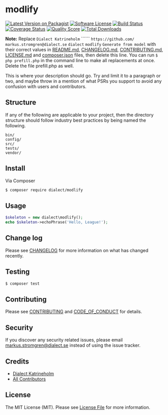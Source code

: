 # modlify

[![Latest Version on Packagist][ico-version]][link-packagist]
[![Software License][ico-license]](LICENSE.md)
[![Build Status][ico-travis]][link-travis]
[![Coverage Status][ico-scrutinizer]][link-scrutinizer]
[![Quality Score][ico-code-quality]][link-code-quality]
[![Total Downloads][ico-downloads]][link-downloads]

**Note:** Replace ```Dialect Katrineholm``` `````` ```https://github.com/``` ```markus.stromgren@dialect.se``` ```dialect``` ```modlify``` ```Generate from model``` with their correct values in [README.md](README.md), [CHANGELOG.md](CHANGELOG.md), [CONTRIBUTING.md](CONTRIBUTING.md), [LICENSE.md](LICENSE.md) and [composer.json](composer.json) files, then delete this line. You can run `$ php prefill.php` in the command line to make all replacements at once. Delete the file prefill.php as well.

This is where your description should go. Try and limit it to a paragraph or two, and maybe throw in a mention of what
PSRs you support to avoid any confusion with users and contributors.

## Structure

If any of the following are applicable to your project, then the directory structure should follow industry best practices by being named the following.

```
bin/        
config/
src/
tests/
vendor/
```


## Install

Via Composer

``` bash
$ composer require dialect/modlify
```

## Usage

``` php
$skeleton = new dialect\modlify();
echo $skeleton->echoPhrase('Hello, League!');
```

## Change log

Please see [CHANGELOG](CHANGELOG.md) for more information on what has changed recently.

## Testing

``` bash
$ composer test
```

## Contributing

Please see [CONTRIBUTING](CONTRIBUTING.md) and [CODE_OF_CONDUCT](CODE_OF_CONDUCT.md) for details.

## Security

If you discover any security related issues, please email markus.stromgren@dialect.se instead of using the issue tracker.

## Credits

- [Dialect Katrineholm][link-author]
- [All Contributors][link-contributors]

## License

The MIT License (MIT). Please see [License File](LICENSE.md) for more information.

[ico-version]: https://img.shields.io/packagist/v/dialect/modlify.svg?style=flat-square
[ico-license]: https://img.shields.io/badge/license-MIT-brightgreen.svg?style=flat-square
[ico-travis]: https://img.shields.io/travis/dialect/modlify/master.svg?style=flat-square
[ico-scrutinizer]: https://img.shields.io/scrutinizer/coverage/g/dialect/modlify.svg?style=flat-square
[ico-code-quality]: https://img.shields.io/scrutinizer/g/dialect/modlify.svg?style=flat-square
[ico-downloads]: https://img.shields.io/packagist/dt/dialect/modlify.svg?style=flat-square

[link-packagist]: https://packagist.org/packages/dialect/modlify
[link-travis]: https://travis-ci.org/dialect/modlify
[link-scrutinizer]: https://scrutinizer-ci.com/g/dialect/modlify/code-structure
[link-code-quality]: https://scrutinizer-ci.com/g/dialect/modlify
[link-downloads]: https://packagist.org/packages/dialect/modlify
[link-author]: https://github.com/
[link-contributors]: ../../contributors
